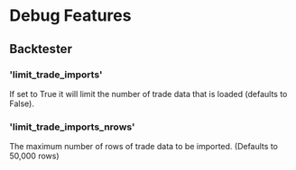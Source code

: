 # Debug Features
## Backtester

### 'limit_trade_imports'
If set to True it will limit the number of trade data that is loaded (defaults to False).

### 'limit_trade_imports_nrows'
The maximum number of rows of trade data to be imported. (Defaults to 50,000 rows)